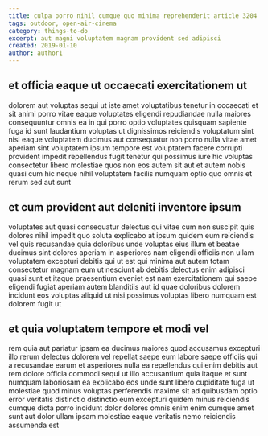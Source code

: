 ```yaml
---
title: culpa porro nihil cumque quo minima reprehenderit article 3204
tags: outdoor, open-air-cinema
category: things-to-do
excerpt: aut magni voluptatem magnam provident sed adipisci
created: 2019-01-10
author: author1
---
```


## et officia eaque ut occaecati exercitationem ut

dolorem aut voluptas sequi ut iste amet voluptatibus tenetur in occaecati et sit animi porro vitae eaque voluptates eligendi repudiandae nulla maiores consequuntur omnis ea in qui porro optio voluptates quisquam sapiente fuga id sunt laudantium voluptas ut dignissimos reiciendis voluptatum sint nisi eaque voluptatem ducimus aut consequatur non porro nulla vitae amet aperiam sint voluptatem ipsum tempore est voluptatem facere corrupti provident impedit repellendus fugit tenetur qui possimus iure hic voluptas consectetur libero molestiae quos non eos autem sit aut et autem nobis quasi cum hic neque nihil voluptatem facilis numquam optio quo omnis et rerum sed aut sunt

## et cum provident aut deleniti inventore ipsum

voluptates aut quasi consequatur delectus qui vitae cum non suscipit quis dolores nihil impedit quo soluta explicabo at ipsum quidem eum reiciendis vel quis recusandae quia doloribus unde voluptas eius illum et beatae ducimus sint dolores aperiam in asperiores nam eligendi officiis non ullam voluptatem excepturi debitis qui ut est qui minima aut autem totam consectetur magnam eum ut nesciunt ab debitis delectus enim adipisci quasi sunt et itaque praesentium eveniet est nam exercitationem qui saepe eligendi fugiat aperiam autem blanditiis aut id quae doloribus dolorem incidunt eos voluptas aliquid ut nisi possimus voluptas libero numquam est dolorem fugit ut

## et quia voluptatem tempore et modi vel

rem quia aut pariatur ipsam ea ducimus maiores quod accusamus excepturi illo rerum delectus dolorem vel repellat saepe eum labore saepe officiis qui a recusandae earum et asperiores nulla ea repellendus qui enim debitis aut rem dolore officia commodi sequi ut illo accusantium quia itaque et sunt numquam laboriosam ea explicabo eos unde sunt libero cupiditate fuga ut molestiae quod minus voluptas perferendis maxime sit ad quibusdam optio error veritatis distinctio distinctio eum excepturi quidem minus reiciendis cumque dicta porro incidunt dolor dolores omnis enim enim cumque amet sunt aut dolor ullam ipsam molestiae eaque veritatis nemo reiciendis assumenda est
